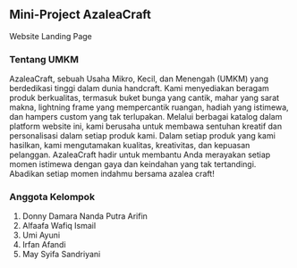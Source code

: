 ## Mini-Project AzaleaCraft
Website Landing Page

### Tentang UMKM 
AzaleaCraft, sebuah Usaha Mikro, Kecil, dan Menengah (UMKM) yang berdedikasi tinggi dalam dunia handcraft. Kami menyediakan beragam produk berkualitas, termasuk buket bunga yang cantik, mahar yang sarat makna, lightning frame yang mempercantik ruangan, hadiah yang istimewa, dan hampers custom yang tak terlupakan. Melalui berbagai katalog dalam platform website ini, kami berusaha untuk membawa sentuhan kreatif dan personalisasi dalam setiap produk kami. Dalam setiap produk yang kami hasilkan, kami mengutamakan kualitas, kreativitas, dan kepuasan pelanggan. AzaleaCraft hadir untuk membantu Anda merayakan setiap momen istimewa dengan gaya dan keindahan yang tak tertandingi. Abadikan setiap momen indahmu bersama azalea craft!

### Anggota Kelompok
1. Donny Damara Nanda Putra Arifin 
2. Alfaafa Wafiq Ismail 
3. Umi Ayuni
4. Irfan Afandi 
5. May Syifa Sandriyani 
